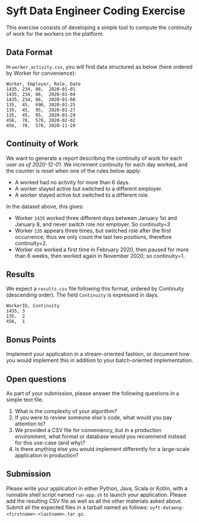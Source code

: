 # Syft Data Engineer Coding Exercise

This exercise consists of developing a simple tool to compute the continuity of work for the workers on the platform.


## Data Format

In `worker_activity.csv`, you will find data structured as below (here ordered by Worker for convenience):

```
Worker, Employer, Role, Date
1435, 234, 86,  2020-01-01
1435, 234, 86,  2020-01-04
1435, 234, 86,  2020-01-08
135,  45,  696, 2020-01-25
135,  45,  95,  2020-01-27
135,  45,  95,  2020-01-29
456,  78,  576, 2020-02-02
456,  78,  576, 2020-11-29
```


## Continuity of Work

We want to generate a report describing the continuity of work for each user *as of 2020-12-01*. 
We increment continuity for each day worked, and the counter is reset when one of the rules below apply:

* A worked had no activity for more than 6 days.
* A worker stayed active but switched to a different employer.
* A worker stayed active but switched to a different role.

In the dataset above, this gives:

* Worker `1435` worked three different days between January 1st and January 8, and never switch role nor employer. So continuity=3
* Worker `135` appears three times, but switched role after the first occurrence; thus we only count the last two positions, therefore continuity=2.
* Worker `456` worked a first time in February 2020, then paused for more than 6 weeks, then worked again in November 2020; so continuity=1.


## Results

We expect a `results.csv` file following this format, ordered by Continuity (descending order).
The field `Continuity` is expressed in days.

```
WorkerID, Continuity
1435, 3
135,  2
456,  1
```


## Bonus Points

Implement your application in a stream-oriented fashion, or document how you would implement this in addition to your batch-oriented implementation.


## Open questions

As part of your submission, please answer the following questions in a simple text file.

1. What is the complexity of your algorithm?
2. If you were to review someone else's code, what would you pay attention to?
3. We provided a CSV file for conveniency, but in a production environment, what format or database would you recommend instead for this use-case (and why)?
4. Is there anything else you would implement differently for a large-scale application in production?


## Submission

Please write your application in either Python, Java, Scala or Kotlin, with a runnable shell script named `run-app.sh` to launch your application.
Please add the resulting CSV file as well as all the other materials asked above.
Submit all the expected files in a tarball named as follows: `syft-dataeng-<firstname>-<lastname>.tar.gz`.
